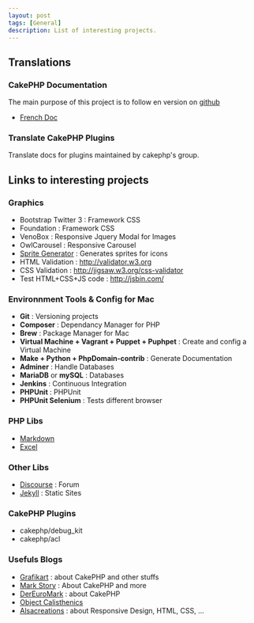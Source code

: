 ```yaml
---
layout: post
tags: [General]
description: List of interesting projects.
---
```


## Translations

### CakePHP Documentation

The main purpose of this project is to follow en version on [github](https://github.com/cakephp/docs)

- [French Doc](http://book.cakephp.org/2.0/fr/index.html)

### Translate CakePHP Plugins

Translate docs for plugins maintained by cakephp's group.

## Links to interesting projects

### Graphics

- Bootstrap Twitter 3 : Framework CSS
- Foundation : Framework CSS
- VenoBox : Responsive Jquery Modal for Images
- OwlCarousel : Responsive Carousel
- [Sprite Generator](http://spritegen.website-performance.org) : Generates sprites for icons
- HTML Validation : http://validator.w3.org
- CSS Validation : http://jigsaw.w3.org/css-validator
- Test HTML+CSS+JS code : http://jsbin.com/

### Environnment Tools & Config for Mac

- **Git** : Versioning projects
- **Composer** : Dependancy Manager for PHP
- **Brew** : Package Manager for Mac
- **Virtual Machine + Vagrant + Puppet + Puphpet** : Create and config a Virtual Machine
- **Make + Python + PhpDomain-contrib** : Generate Documentation
- **Adminer** : Handle Databases
- **MariaDB** or **mySQL** : Databases
- **Jenkins** : Continuous Integration
- **PHPUnit** : PHPUnit
- **PHPUnit Selenium** : Tests different browser

### PHP Libs

- [Markdown](https://michelf.ca/projects/php-markdown)
- [Excel](https://github.com/PHPOffice/PHPExcel)

### Other Libs
- [Discourse](https://github.com/discourse/discourse) : Forum
- [Jekyll](http://jekyllrb.com) : Static Sites

### CakePHP Plugins

- cakephp/debug_kit
- cakephp/acl

### Usefuls Blogs

- [Grafikart](http://www.grafikart.fr/tutoriels) : about CakePHP and other stuffs
- [Mark Story](http://mark-story.com/posts/archive) : About CakePHP and more
- [DerEuroMark](http://www.dereuromark.de) : about CakePHP
- [Object Calisthenics](http://williamdurand.fr/2013/06/03/object-calisthenics)
- [Alsacreations](http://www.alsacreations.com/tutoriels/) : about Responsive Design, HTML, CSS, ...
